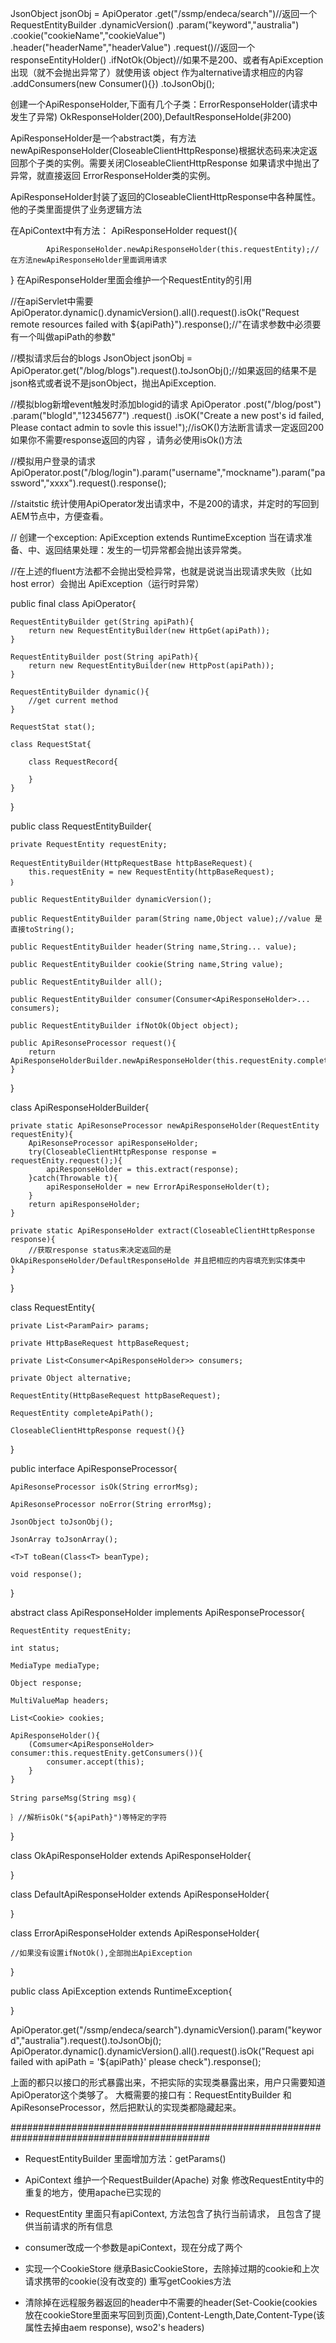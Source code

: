 

JsonObject jsonObj = ApiOperator 
						.get("/ssmp/endeca/search")//返回一个RequestEntityBuilder
						.dynamicVersion()
						.param("keyword","australia")
						.cookie("cookieName","cookieValue")
						.header("headerName","headerValue")	
						.request()//返回一个responseEntityHolder()
						.ifNotOk(Object)//如果不是200、或者有ApiException出现（就不会抛出异常了）就使用该 object 作为alternative请求相应的内容
						.addConsumers(new Consumer(){})
						.toJsonObj();

创建一个ApiResponseHolder,下面有几个子类：ErrorResponseHolder(请求中发生了异常) OkResponseHolder(200),DefaultResponseHolde(非200)

ApiResponseHolder是一个abstract类，有方法 newApiResponseHolder(CloseableClientHttpResponse)根据状态码来决定返回那个子类的实例。需要关闭CloseableClientHttpResponse
如果请求中抛出了异常，就直接返回 ErrorResponseHolder类的实例。

ApiResponseHolder封装了返回的CloseableClientHttpResponse中各种属性。他的子类里面提供了业务逻辑方法

在ApiContext中有方法： ApiResponseHolder request(){
	
			ApiResponseHolder.newApiResponseHolder(this.requestEntity);//在方法newApiResponseHolder里面调用请求
			
}
在ApiResponseHolder里面会维护一个RequestEntity的引用


//在apiServlet中需要
ApiOperator.dynamic().dynamicVersion().all().request().isOk("Request remote resources failed with ${apiPath}").response();//"在请求参数中必须要有一个叫做apiPath的参数"

//模拟请求后台的blogs
JsonObject jsonObj = ApiOperator.get("/blog/blogs").request().toJsonObj();//如果返回的结果不是json格式或者说不是jsonObject，抛出ApiException.

//模拟blog新增event触发时添加blogid的请求
ApiOperator
.post("/blog/post")
.param("blogId","12345677")
.request()
.isOK("Create a new post's id failed, Please contact admin to sovle this issue!");//isOK()方法断言请求一定返回200 如果你不需要response返回的内容 ，请务必使用isOk()方法

//模拟用户登录的请求
ApiOperator.post("/blog/login").param("username","mockname").param("password","xxxx").request().response();

//staitstic 统计使用ApiOperator发出请求中，不是200的请求，并定时的写回到AEM节点中，方便查看。

// 创建一个exception: ApiException extends RuntimeException 当在请求准备、中、返回结果处理：发生的一切异常都会抛出该异常类。


//在上述的fluent方法都不会抛出受检异常，也就是说说当出现请求失败（比如 host error）会抛出 ApiException（运行时异常）


public final class ApiOperator{

	RequestEntityBuilder get(String apiPath){
		return new RequestEntityBuilder(new HttpGet(apiPath));
	}

	RequestEntityBuilder post(String apiPath){
		return new RequestEntityBuilder(new HttpPost(apiPath));
	}

	RequestEntityBuilder dynamic(){
		//get current method 
	}

	RequestStat stat();

	class RequestStat{

		class RequestRecord{

		}
	}

}



public class RequestEntityBuilder{

	private RequestEntity requestEnity;

	RequestEntityBuilder(HttpRequestBase httpBaseRequest)｛
		this.requestEnity = new RequestEntity(httpBaseRequest);
	｝

	public RequestEntityBuilder dynamicVersion();

	public RequestEntityBuilder param(String name,Object value);//value 是直接toString();

	public RequestEntityBuilder header(String name,String... value);

	public RequestEntityBuilder cookie(String name,String value);

	public RequestEntityBuilder all();

	public RequestEntityBuilder consumer(Consumer<ApiResponseHolder>... consumers);

	public RequestEntityBuilder ifNotOk(Object object);

	public ApiResonseProcessor request(){
    	return ApiResponseHolderBuilder.newApiResponseHolder(this.requestEnity.completeApiPath());
	}

}

class ApiResponseHolderBuilder{

	private static ApiResonseProcessor newApiResponseHolder(RequestEntity requestEnity){
		ApiResonseProcessor apiResponseHolder;
		try(CloseableClientHttpResponse response = requestEnity.request();){
			apiResponseHolder = this.extract(response);
		}catch(Throwable t){
			apiResponseHolder = new ErrorApiResponseHolder(t);
		}
		return apiResponseHolder;
	}

	private static ApiResponseHolder extract(CloseableClientHttpResponse response){
		//获取response status来决定返回的是OkApiResponseHolder/DefaultResponseHolde 并且把相应的内容填充到实体类中
	}

}

class RequestEntity{

	private List<ParamPair> params;

	private HttpBaseRequest httpBaseRequest;

	private List<Consumer<ApiResponseHolder>> consumers;

	private	Object alternative;

	RequestEntity(HttpBaseRequest httpBaseRequest);

	RequestEntity completeApiPath();

	CloseableClientHttpResponse	request(){}

}


public interface ApiResponseProcessor{

	ApiResonseProcessor isOk(String errorMsg);
	
	ApiResonseProcessor noError(String errorMsg);

	JsonObject toJsonObj();

	JsonArray toJsonArray();

	<T>T toBean(Class<T> beanType);

	void response();

}



abstract class ApiResponseHolder implements ApiResponseProcessor{

	RequestEntity requestEnity;

	int status;

	MediaType mediaType;

	Object response;

	MultiValueMap headers;

	List<Cookie> cookies;

	ApiResponseHolder(){
		(Comsumer<ApiResponseHolder> consumer:this.requestEnity.getConsumers()){
			consumer.accept(this);
		}
	}

	String parseMsg(String msg)｛

	｝//解析isOk("${apiPath}")等特定的字符


}

class OkApiResponseHolder extends ApiResponseHolder{


}

class DefaultApiResponseHolder extends ApiResponseHolder{


}


class ErrorApiResponseHolder extends ApiResponseHolder{

	//如果没有设置ifNotOk(),全部抛出ApiException

}

public class ApiException extends RuntimeException{

}


ApiOperator.get("/ssmp/endeca/search").dynamicVersion().param("keyword","australia").request().toJsonObj();
ApiOperator.dynamic().dynamicVersion().all().request().isOk("Request api failed with apiPath = '${apiPath}' please check").response();

上面的都只以接口的形式暴露出来，不把实际的实现类暴露出来，用户只需要知道ApiOperator这个类够了。
大概需要的接口有：RequestEntityBuilder 和 ApiResonseProcessor，然后把默认的实现类都隐藏起来。


############################################################################################
* RequestEntityBuilder 里面增加方法：getParams()

* ApiContext 维护一个RequestBuilder(Apache) 对象 修改RequestEntity中的重复的地方，使用apache已实现的

* RequestEntity 里面只有apiContext, 方法包含了执行当前请求， 且包含了提供当前请求的所有信息

* consumer改成一个参数是apiContext，现在分成了两个

* 实现一个CookieStore 继承BasicCookieStore，去除掉过期的cookie和上次请求携带的cookie(没有改变的) 重写getCookies方法

* 清除掉在远程服务器返回的header中不需要的header(Set-Cookie(cookies放在cookieStore里面来写回到页面),Content-Length,Date,Content-Type(该属性去掉由aem response), wso2's headers)
